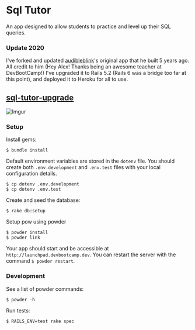 
# Sql Tutor

An app designed to allow students to practice and level up their SQL queries. 

### Update 2020

I've forked and updated [audibleblink](https://github.com/audibleblink)'s original app that he built 5 years ago.
All credit to him (Hey Alex! Thanks being an awesome teacher at DevBootCamp!)
I've upgraded it to Rails 5.2 (Rails 6 was a bridge too far at this point), and deployed it to Heroku for all to use.

## [sql-tutor-upgrade](https://sql-tutor-upgrade.herokuapp.com/)

![Imgur](http://i.imgur.com/xLP2omw.png)

### Setup

Install gems:
```
$ bundle install
```

Default environment variables are stored in the `dotenv` file. You should create both `.env.development` and `.env.test` files with your local configuration details.

```
$ cp dotenv .env.development
$ cp dotenv .env.test
```

Create and seed the database:
```
$ rake db:setup
```

Setup pow using powder
```
$ powder install
$ powder link
```

Your app should start and be accessible at `http://launchpad.devbootcamp.dev`. You can restart the server with the command `$ powder restart`.

### Development

See a list of powder commands:
```
$ powder -h
```

Run tests:
```
$ RAILS_ENV=test rake spec
```
